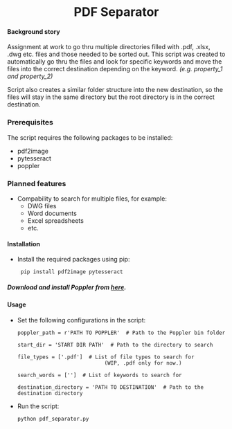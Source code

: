 <h1 align="center">PDF Separator</h1>

#### Background story
Assignment at work to go thru multiple directories filled with .pdf, .xlsx, .dwg etc. files and those needed to be sorted out. This script was created to automatically go thru the files and look for specific keywords and move the files into the correct destination depending on the keyword. _(e.g. property_1 and property_2)_

Script also creates a similar folder structure into the new destination, so the files will stay in the same directory but the root directory is in the correct destination.

### Prerequisites

The script requires the following packages to be installed:

- pdf2image
- pytesseract
- poppler

### Planned features

- Compability to search for multiple files, for example:
   - DWG files
   - Word documents
   - Excel spreadsheets
   - etc.

#### Installation

- Install the required packages using pip:
   ```
    pip install pdf2image pytesseract
   ```

##### Download and install Poppler from [here](https://poppler.freedesktop.org/).

#### Usage

- Set the following configurations in the script:

    ```
    poppler_path = r'PATH TO POPPLER'  # Path to the Poppler bin folder
    
    start_dir = 'START DIR PATH'  # Path to the directory to search
    
    file_types = ['.pdf']  # List of file types to search for
                                (WIP, .pdf only for now.)
    
    search_words = ['']  # List of keywords to search for
    
    destination_directory = 'PATH TO DESTINATION'  # Path to the destination directory
    ```

- Run the script:

    ```
    python pdf_separator.py
    ```
